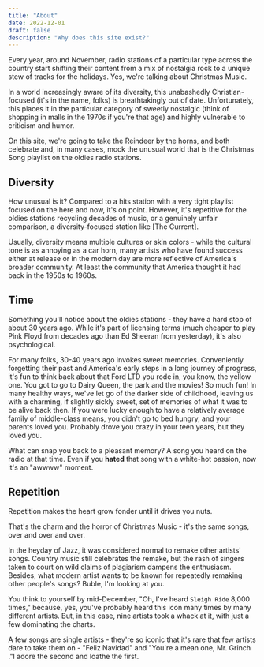 ```yaml
---
title: "About"
date: 2022-12-01
draft: false
description: "Why does this site exist?"
---
```


Every year, around November, radio stations of a particular type across the country start shifting their content from a mix of nostalgia rock to a unique stew of tracks for the holidays. Yes, we're talking about Christmas Music.   

In a world increasingly aware of its diversity, this unabashedly Christian-focused (it's in the name, folks) is breathtakingly out of date. Unfortunately, this places it in the particular category of sweetly nostalgic (think of shopping in malls in the 1970s if you're that age) and highly vulnerable to criticism and humor.  

On this site, we're going to take the Reindeer by the horns, and both celebrate and, in many cases, mock the unusual world that is the Christmas Song playlist on the oldies radio stations. 

## Diversity

How unusual is it? Compared to a hits station with a very tight playlist focused on the here and now, it's on point. However, it's repetitive for the oldies stations recycling decades of music, or a genuinely unfair comparison, a diversity-focused station like [The Current].  

Usually, diversity means multiple cultures or skin colors - while the cultural tone is as annoying as a car horn, many artists who have found success either at release or in the modern day are more reflective of America's broader community. At least the community that America thought it had back in the 1950s to 1960s.

## Time 

Something you'll notice about the oldies stations - they have a hard stop of about 30 years ago. While it's part of licensing terms (much cheaper to play Pink Floyd from decades ago than Ed Sheeran from yesterday), it's also psychological.  

For many folks, 30-40 years ago invokes sweet memories. Conveniently forgetting their past and America's early steps in a long journey of progress, it's fun to think back about that Ford LTD you rode in, you know, the yellow one. You got to go to Dairy Queen, the park and the movies! So much fun! In many healthy ways, we've let go of the darker side of childhood, leaving us with a charming, if slightly sickly sweet, set of memories of what it was to be alive back then. If you were lucky enough to have a relatively average family of middle-class means, you didn't go to bed hungry, and your parents loved you. Probably drove you crazy in your teen years, but they loved you. 

What can snap you back to a pleasant memory? A song you heard on the radio at that time. Even if you **hated** that song with a white-hot passion, now it's an "awwww" moment.  

## Repetition

Repetition makes the heart grow fonder until it drives you nuts.

That's the charm and the horror of Christmas Music - it's the same songs, over and over and over. 

In the heyday of Jazz, it was considered normal to remake other artists' songs. Country music still celebrates the remake, but the rash of singers taken to court on wild claims of plagiarism dampens the enthusiasm. Besides, what modern artist wants to be known for repeatedly remaking other people's songs? Buble, I'm looking at you.

You think to yourself by mid-December, "Oh, I've heard `Sleigh Ride` 8,000 times," because, yes, you've probably heard this icon many times by many different artists. But, in this case, nine artists took a whack at it, with just a few dominating the charts.

A few songs are single artists - they're so iconic that it's rare that few artists dare to take them on - "Feliz Navidad" and "You're a mean one, Mr. Grinch ."I adore the second and loathe the first.  
